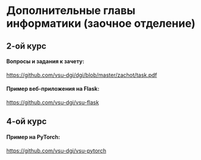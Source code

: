 # Дополнительные главы информатики (заочное отделение)


## 2-ой курс

#### Вопросы и задания к зачету: 

https://github.com/vsu-dgi/dgi/blob/master/zachot/task.pdf

#### Пример веб-приложения на Flask: 

https://github.com/vsu-dgi/vsu-flask


## 4-ой курс

#### Пример на PyTorch: 

https://github.com/vsu-dgi/vsu-pytorch


